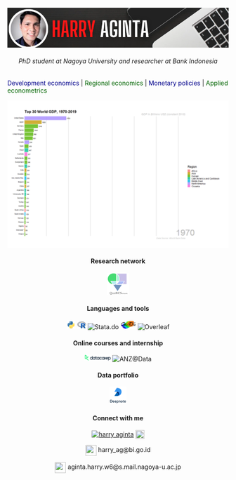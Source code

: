 ![](https://raw.githubusercontent.com/haginta/Harry-Aginta/main/HARRY-AGINTA1.png)
<h6 align="center">PhD student at Nagoya University and researcher at Bank Indonesia</h6>

<span style="color:darkblue"> Development economics</span> | <span style="color:darkgreen"> Regional economics</span> | <span style="color:darkblue"> Monetary policies</span> | <span style="color:darkgreen"> Applied econometrics</span>

![MasterHead](https://raw.githubusercontent.com/haginta/animated-bar-chart-in-R/main/anim_gdp.gif)
   
<h4 align="center">Research network</h4>
<p align="center"> <a href="https://quarcs-lab.org/"> <img src="https://raw.githubusercontent.com/haginta/Harry-Aginta/main/QuaRCS-lab-logo.png" width="50" height="50"/> </a>
   
</p>
<h4 align="center">Languages and tools</h4>
<p align="center"> <img src="https://raw.githubusercontent.com/devicons/devicon/master/icons/python/python-original.svg" alt="python" width="20" height="20"/>
<img src="https://raw.githubusercontent.com/devicons/devicon/master/icons/r/r-original.svg" alt="R" width="20" height="20"/> 
<img src="https://upload.wikimedia.org/wikipedia/commons/5/5c/Stata_Logo.svg" alt="Stata.do" width="35" height="20"/>
<img src="https://raw.githubusercontent.com/haginta/Harry-Aginta/main/geoda_icon.png" alt="GeoDa" width="35" height="20"/>
<img src="https://images.ctfassets.net/nrgyaltdicpt/6DEXmiP0xGqamuwaKc0woS/9c21c4f5312c6870292c471ad3ecaa5e/overleaf_wide_colour_light_bg.svg" alt="Overleaf" width="35" height="20"/>
   
<h4 align="center">Online courses and internship</h4>
<p align="center"> <img src="https://raw.githubusercontent.com/haginta/Harry-Aginta/main/DataCamp%20_%20Logo.png" alt="DataCamp" width="60" height="15"/>
<img src="https://upload.wikimedia.org/wikipedia/commons/c/c2/ANZ-Logo-2009.svg" alt="ANZ@Data" width="50" height="20"/>

<h4 align="center">Data portfolio</h4>
<p align="center"> <a href="https://deepnote.com/@haginta"> <img src="https://raw.githubusercontent.com/haginta/Harry-Aginta/main/Deepnote.png" width="40" height="40"/> </a>
   
<h4 align="center">Connect with me</h4>
<p align="center">
<a href="https://www.linkedin.com/in/harry-aginta-6a968735/" target="blank"><img align="center" src="https://raw.githubusercontent.com/rahuldkjain/github-profile-readme-generator/master/src/images/icons/Social/linked-in-alt.svg" alt="harry aginta" height="20" width="20" /></a>
<a href="https://www.researchgate.net/profile/Harry-Aginta" target="blank"><img align="center" src="https://upload.wikimedia.org/wikipedia/commons/5/5e/ResearchGate_icon_SVG.svg" height="20" width="20" /></a> </p>
<p align="center">
<a href="harry_ag@bi.go.id" target="blank"><img align="center" src="https://upload.wikimedia.org/wikipedia/commons/b/b1/Email_Shiny_Icon.svg" height="25" width="25" /></a> harry_ag@bi.go.id </p>
<p align="center">
<a href="aginta.harry.w6@s.mail.nagoya-u.ac.jp" target="blank"><img align="center" src="https://upload.wikimedia.org/wikipedia/commons/b/b1/Email_Shiny_Icon.svg" height="25" width="25" /></a> aginta.harry.w6@s.mail.nagoya-u.ac.jp


